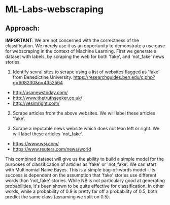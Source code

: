 # ML-Labs-webscraping

## Approach:

__IMPORTANT__: We are not concerned with the correctness of the classification. We merely use it as an opportunity to demonstrate a use case for webscraping in the context of Machine Learning.
First we generate a dataset with labels, by scraping the web for both 'fake', and 'not_fake' news stories.    

1. Identify sevral sites to scrape using a list of websites flagged as 'fake' from Benedictine University.
https://researchguides.ben.edu/c.php?g=608230&p=4352564

* http://usanewstoday.com/
* http://www.thetruthseeker.co.uk/
* http://yesimright.com/

2. Scrape articles from the above websites. We will label these articles 'fake'.

3. Scrape a reputable news website which does not lean left or right. We will label these articles 'not_fake'.

* https://www.wsj.com/
* https://www.reuters.com/news/world

This combined dataset will give us the ability to build a simple model for the purposes of classification of articles as 'fake' or 'not_fake'. We can start with  Multinomial Naive Bayes. This is a simple bag-of-words model - its success is dependent on the assumption that 'fake' stories use different words than 'not_fake' stories. While NB is not particulary good at generating probabilities, it's been shown to be quite effective for classification. In other words, while a probability of 0.9 is pretty far off a probability of 0.5, both predict the same class (assuming we split on 0.5).

